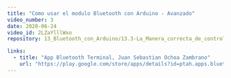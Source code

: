 ```yaml
---
title: "Como usar el modulo Bluetooth con Arduino - Avanzado"
video_number: 3
date: 2020-06-24
video_id: 2LZaYlllWxo
repository: 13_Bluetooth_con_Arduino/13.3-La_Manera_correcta_de_controlar_arduino_por_bluetooth

links:
  - title: "App Bluetooth Terminal, Juan Sebastian Ochoa Zambrano"
    url: "https://play.google.com/store/apps/details?id=ptah.apps.bluetoothterminal"
---
```

